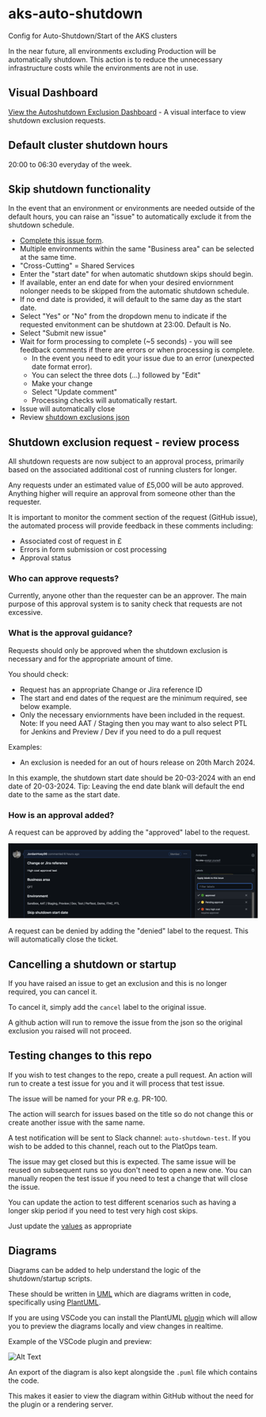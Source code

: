 # aks-auto-shutdown
Config for Auto-Shutdown/Start of the AKS clusters

In the near future, all environments excluding Production will be automatically shutdown. This action is to reduce the unnecessary infrastructure costs while the environments are not in use.

## Visual Dashboard

[View the Autoshutdown Exclusion Dashboard](https://hmcts.github.io/auto-shutdown/) - A visual interface to view shutdown exclusion requests.

## Default cluster shutdown hours

20:00 to 06:30 everyday of the week.

## Skip shutdown functionality

In the event that an environment or environments are needed outside of the default hours, you can raise an "issue" to automatically exclude it from the shutdown schedule.
- [Complete this issue form](https://github.com/hmcts/auto-shutdown/issues/new?assignees=&labels=&projects=&template=3-skip-auto-shutdown-request.yaml).
- Multiple environments within the same "Business area" can be selected at the same time.
- "Cross-Cutting" = Shared Services
- Enter the "start date" for when automatic shutdown skips should begin.
- If available, enter an end date for when your desired enviornment nolonger needs to be skipped from the automatic shutdown schedule.
- If no end date is provided, it will default to the same day as the start date.
- Select "Yes" or "No" from the dropdown menu to indicate if the requested envitonment can be shutdown at 23:00. Default is No.
- Select "Submit new issue"
- Wait for form processing to complete (~5 seconds) - you will see feedback comments if there are errors or when processing is complete.
    - In the event you need to edit your issue due to an error (unexpected date format error).
    - You can select the three dots (...) followed by "Edit"
    - Make your change
    - Select "Update comment"
    - Processing checks will automatically restart.
- Issue will automatically close
- Review [shutdown exclusions json](https://github.com/hmcts/aks-auto-shutdown/blob/master/issues_list.json)

## Shutdown exclusion request - review process

All shutdown requests are now subject to an approval process, primarily based on the associated additional cost of running clusters for longer.

Any requests under an estimated value of £5,000 will be auto approved. Anything higher will require an approval from someone other than the requester.

It is important to monitor the comment section of the request (GitHub issue), the automated process will provide feedback in these comments including:

- Associated cost of request in £
- Errors in form submission or cost processing
- Approval status

### Who can approve requests?

Currently, anyone other than the requester can be an approver. The main purpose of this approval system is to sanity check that requests are not excessive.

### What is the approval guidance?

Requests should only be approved when the shutdown exclusion is necessary and for the appropriate amount of time.

You should check:
- Request has an appropriate Change or Jira reference ID
- The start and end dates of the request are the minimum required, see below example.
- Only the necessary enviornments have been included in the request. Note: If you need AAT / Staging then you may want to also select PTL for Jenkins and Preview / Dev if you need to do a pull request

Examples:
- An exclusion is needed for an out of hours release on 20th March 2024.

In this example, the shutdown start date should be 20-03-2024 with an end date of 20-03-2024. Tip: Leaving the end date blank will default the end date to the same as the start date.

### How is an approval added?

A request can be approved by adding the "approved" label to the request.

<img src="images/request-approval.png" alt="approval"/>


A request can be denied by adding the "denied" label to the request. This will automatically close the ticket.

## Cancelling a shutdown or startup

If you have raised an issue to get an exclusion and this is no longer required, you can cancel it.

To cancel it, simply add the `cancel` label to the original issue.

A github action will run to remove the issue from the json so the original exclusion you raised will not proceed.

## Testing changes to this repo

If you wish to test changes to the repo, create a pull request. An action will run to create a test issue for you and it will process that test issue.

The issue will be named for your PR e.g. PR-100.

The action will search for issues based on the title so do not change this or create another issue with the same name.

A test notification will be sent to Slack channel: `auto-shutdown-test`. If you wish to be added to this channel, reach out to the PlatOps team.

The issue may get closed but this is expected. The same issue will be reused on subsequent runs so you don't need to open a new one. You can manually reopen the test issue if you need to test a change that will close the issue.

You can update the action to test different scenarios such as having a longer skip period if you need to test very high cost skips.

Just update the [values](.github/workflows/parsegithubissue-pr.yaml#L31-L45) as appropriate

## Diagrams

Diagrams can be added to help understand the logic of the shutdown/startup scripts.

These should be written in [UML](https://www.visual-paradigm.com/guide/uml-unified-modeling-language/what-is-uml/) which are diagrams written in code, specifically using [PlantUML](https://plantuml.com/).

If you are using VSCode you can install the PlantUML [plugin](https://marketplace.visualstudio.com/items?itemName=jebbs.plantuml) which will allow you to preview the diagrams locally and view changes in realtime.

Example of the VSCode plugin and preview:

![Alt Text](https://raw.githubusercontent.com/qjebbs/vscode-plantuml/7bc1758ed73dc269f5721d78c6c6c01f461d7cb0/images/auto_update_demo.gif)

An export of the diagram is also kept alongside the `.puml` file which contains the code.

This makes it easier to view the diagram within GitHub without the need for the plugin or a rendering server.
